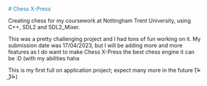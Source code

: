 <span style="color:#1e81b0"># Chess X-Press</span>

Creating chess for my coursework at Nottingham Trent University, using C++, SDL2 and SDL2_Mixer.

This was a pretty challenging project and I had tons of fun working on it. My submission date was 17/04/2023,
but I will be adding more and more features as I do want to make Chess X-Press the best chess engine it can be :D 
(with my abilities haha

This is my first full on application project; expect many more in the future (͠≖ ͜ʖ͠≖)

